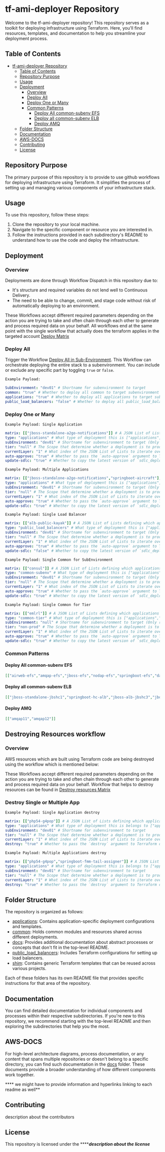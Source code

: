 # tf-ami-deployer Repository

Welcome to the tf-ami-deployer repository! This repository serves as a toolkit for deploying infrastructure using Terraform. Here, you'll find resources, templates, and documentation to help you streamline your deployment process.

## Table of Contents

- [tf-ami-deployer Repository](#tf-ami-deployer-repository)
  - [Table of Contents](#table-of-contents)
  - [Repository Purpose](#repository-purpose)
  - [Usage](#usage)
  - [Deployment](#deployment)
    - [Overview](#overview)
    - [Deploy All](#deploy-all)
    - [Deploy One or Many](#deploy-one-or-many)
    - [Common Patterns](#common-patterns)
      - [Deploy All common-subenv EFS](#deploy-all-common-subenv-efs)
      - [Deploy all common-subenv ELB](#deploy-all-common-subenv-elb)
      - [Deploy AMQ](#deploy-amq)
  - [Folder Structure](#folder-structure)
  - [Documentation](#documentation)
  - [AWS-DOCS](#aws-docs)
  - [Contributing](#contributing)
  - [License](#license)

## Repository Purpose

The primary purpose of this repository is to provide to use github workflows for deploying infrastructure using Terraform. It simplifies the process of setting up and managing various components of your infrastructure stack.

## Usage

To use this repository, follow these steps:

1. Clone the repository to your local machine.
2. Navigate to the specific component or resource you are interested in.
3. Follow the instructions provided in each subdirectory's README to understand how to use the code and deploy the infrastructure.

## Deployment

### Overview

Deployments are done through Workflow Dispatch in this repository due to:

- It's structure and required variables do not lend well to Continuous Delivery.
- The need to be able to change, commit, and stage code without risk of automatically deploying to an environment.

These Workflows accept different required parameters depending on the action you are trying to take and often chain through each other to generate and process required data on your behalf. All workflows end at the same point with the single workflow that actually does the terraform applies in the targeted account [Deploy Matrix](./.github/workflows/deploy-matrix.yaml)

### Deploy All

Trigger the Workflow [Deploy All in Sub-Environment](./.github/workflows/deploy-all.yaml). This Workflow can orchestrate deploying the entire stack to a subenvironment. You can include or exclude any specific part by toggling `true` or `false`.

`Example Payload:`
```yaml
SubEnvironment: "dev01" # Shortname for subenvironment to target
common: "true" # Whether to deploy all common to target subenvironment
applications: "true" # Whether to deploy all applications to target subenvironment
public_load_balancers: "false" # Whether to deploy all public_load_balancers to target subenvironment
```

### Deploy One or Many

`Example Payload: Single Application`
```yaml
matrix: [["jboss-standalone-a2go-notifications"]] # A JSON List of Lists defining which applications to deploy and in what order by tier
type: "applications" # What type of deployment this is ["applications","common","public_load_balancers"]
subEnvironment: "dev01" # Shortname for subenvironment to target (Only required for non common-tier deployments)
tier: "null" # The Scope that determine whether a deployment is to production or non-production (Only required for common-tier deployments)
currentLayer: "1" # What index of the JSON List of Lists to iterate over that is provided via the 'matrix' input, special logic is done here to convert the index's to be more human readable e.g index 0 =1 and index 1 = 2
auto-approve: "true" # Whether to pass the `auto-approve` argument to Terraform or not
update-sdlc: "true" # Whether to copy the latest version of `sdlc_deploy` code to the S3 Bucket for consumption
```

`Example Payload: Multiple Applications`
```yaml
matrix: [["jboss-standalone-a2go-notifications","springboot-aircraft"],["springboot-ota-order-sync"]] # A JSON List of Lists defining which applications to deploy and in what order by tier
type: "applications" # What type of deployment this is ["applications","common","public_load_balancers"]
subEnvironment: "dev01" # Shortname for subenvironment to target (Only required for non common-tier deployments)
tier: "null" # The Scope that determine whether a deployment is to production or non-production (Only required for common-tier deployments)
currentLayer: "1" # What index of the JSON List of Lists to iterate over that is provided via the 'matrix' input, special logic is done here to convert the index's to be more human readable e.g index 0 =1 and index 1 = 2
auto-approve: "true" # Whether to pass the `auto-approve` argument to Terraform or not
update-sdlc: "true" # Whether to copy the latest version of `sdlc_deploy` code to the S3 Bucket for consumption
```

`Example Payload: Single Load Balancer`
```yaml
matrix: [["alb-public-kayak"]] # A JSON List of Lists defining which applications to deploy and in what order by tier
type: "public_load_balancers" # What type of deployment this is ["applications","common","public_load_balancers"]
subEnvironment: "dev01" # Shortname for subenvironment to target (Only required for non common-tier deployments)
tier: "null" # The Scope that determine whether a deployment is to production or non-production (Only required for common-tier deployments)
currentLayer: "1" # What index of the JSON List of Lists to iterate over that is provided via the 'matrix' input, special logic is done here to convert the index's to be more human readable e.g index 0 =1 and index 1 = 2
auto-approve: "true" # Whether to pass the `auto-approve` argument to Terraform or not
update-sdlc: "false" # Whether to copy the latest version of `sdlc_deploy` code to the S3 Bucket for consumption
```

`Example Payload: Single Common for SubEnvironment`
```yaml
matrix: [["consul"]] # A JSON List of Lists defining which applications to deploy and in what order by tier
type: "common-subenv" # What type of deployment this is ["applications","common","public_load_balancers"]
subEnvironment: "dev01" # Shortname for subenvironment to target (Only required for non common-tier deployments)
tier: "null" # The Scope that determine whether a deployment is to production or non-production (Only required for common-tier deployments)
currentLayer: "1" # What index of the JSON List of Lists to iterate over that is provided via the 'matrix' input, special logic is done here to convert the index's to be more human readable e.g index 0 =1 and index 1 = 2
auto-approve: "true" # Whether to pass the `auto-approve` argument to Terraform or not
update-sdlc: "true" # Whether to copy the latest version of `sdlc_deploy` code to the S3 Bucket for consumption
```

`Example Payload: Single Common for Tier`
```yaml
matrix: [["emlrl"]] # A JSON List of Lists defining which applications to deploy and in what order by tier
type: "common-tier" # What type of deployment this is ["applications","common","public_load_balancers"]
subEnvironment: "null" # Shortname for subenvironment to target (Only required for non common-tier deployments)
tier: "non-prod" # The Scope that determine whether a deployment is to production or non-production (Only required for common-tier deployments)
currentLayer: "1" # What index of the JSON List of Lists to iterate over that is provided via the 'matrix' input, special logic is done here to convert the index's to be more human readable e.g index 0 =1 and index 1 = 2
auto-approve: "true" # Whether to pass the `auto-approve` argument to Terraform or not
update-sdlc: "true" # Whether to copy the latest version of `sdlc_deploy` code to the S3 Bucket for consumption
```

### Common Patterns

#### Deploy All common-subenv EFS
```json
[["airweb-efs","amqap-efs","jboss-efs","nodap-efs","springboot-efs","dam-efs","ais-efs","php53-mxweb-efs"]]
```
#### Deploy all common-subenv ELB
```json
[["jboss-standalone-jbshc1","springboot-hc-alb","jboss-alb-jbshc3","jboss-alb-jbshc2"]]
```
#### Deploy AMQ
```json
[["amqap11","amqap12"]]
```

## Destroying Resources workflow

### Overview

AWS resources which are built using Terraform code are being destroyed using the workflow which is mentioned below:

These Workflows accept different required parameters depending on the action you are trying to take and often chain through each other to generate and process required data on your behalf. Workflow that helps to destroy resources can be found in [Destroy resources Matrix](./.github/workflows/destroy-resources.yaml)

### Destroy Single or Multiple App

`Example Payload: Single Application destroy`
```yaml
matrix: [["php54-g4pop"]] # A JSON List of Lists defining which applications to destroy and in what order by tier
type: "applications" # What type of deployment this is belongs to ["applications","common","public_load_balancers"]
subEnvironment: "dev01" # Shortname for subenvironment to target
tier: "null" # The Scope that determine whether a deployment is to production or non-production
currentLayer: "1" # What index of the JSON List of Lists to iterate over that is provided via the 'matrix' input, special logic is done here to convert the index's to be more human readable e.g index 0 =1 and index 1 = 2
destroy: "true" # Whether to pass the `destroy` argument to Terraform destroy or not, If it sets to false it will show up resources that are going to be destroyed
```

`Example Payload: Multiple Applications destroy`
```yaml
matrix: [["php54-g4pop","springboot-fmm-tail-assigner"]] # A JSON List of Lists defining which applications to destroy and in what order by tier
type: "applications" # What type of deployment this is belongs to ["applications","common","public_load_balancers"]
subEnvironment: "dev01" # Shortname for subenvironment to target
tier: "null" # The Scope that determine whether a deployment is to production or non-production
currentLayer: "1" # What index of the JSON List of Lists to iterate over that is provided via the 'matrix' input, special logic is done here to convert the index's to be more human readable e.g index 0 =1 and index 1 = 2
destroy: "true" # Whether to pass the `destroy` argument to Terraform destroy or not, If it sets to false it will show up resources that are going to be destroyed
```


## Folder Structure

The repository is organized as follows:

- [applications](applications/README.md): Contains application-specific deployment configurations and templates.
- [common](common/README.md): Holds common modules and resources shared across different deployments.
- [docs](docs/README.md): Provides additional documentation about abstract processes or concepts that don't fit in the top-level README.
- [public_load_balancers](public_load_balancers/README.md): Includes Terraform configurations for setting up load balancers.
- [shim](shim/README.md): Contains generic Terraform templates that can be reused across various projects.

Each of these folders has its own README file that provides specific instructions for that area of the repository.

## Documentation

You can find detailed documentation for individual components and processes within their respective subdirectories. If you're new to this repository, we recommend starting with the top-level README and then exploring the subdirectories that help you the most.

## AWS-DOCS

For high-level architecture diagrams, process documentation, or any content that spans multiple repositories or doesn't belong to a specific directory, you can find such documentation in the [docs](docs) folder. These documents provide a broader understanding of how different components work together.

**** we might have to provide information and hyperlinks linking to each readme as well**

## Contributing

description about the contributors

## License

This repository is licensed under the *********description about the license*****
